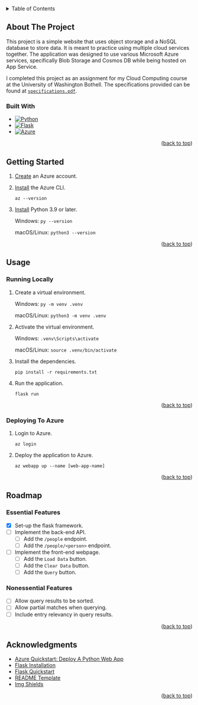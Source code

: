<!-- Simplified version of https://github.com/othneildrew/Best-README-Template -->

<!-- For "back to top" links -->
<a name="readme-top"></a>



<!-- TABLE OF CONTENTS -->
<details>
  <summary>Table of Contents</summary>
  <ol>
    <li>
      <a href="#about-the-project">About The Project</a>
      <ul>
        <li><a href="#built-with">Built With</a></li>
      </ul>
    </li>
    <li>
      <a href="#getting-started">Getting Started</a>
    </li>
    <li>
      <a href="#usage">Usage</a>
      <ul>
        <li><a href="#running-locally">Running Locally</a></li>
        <li><a href="#deploying-to-azure">Deploying To Azure</a></li>
      </ul>
    </li>
    <li>
      <a href="#roadmap">Roadmap</a>
      <ul>
        <li><a href="#essential-features">Essential Features</a></li>
        <li><a href="#nonessential-features">Nonessential Features</a></li>
      </ul>
    </li>
    <li>
      <a href="#acknowledgments">Acknowledgments</a>
    </li>
  </ol>
</details>



<!-- ABOUT THE PROJECT -->
## About The Project

This project is a simple website that uses object storage and a NoSQL database to store data.
It is meant to practice using multiple cloud services together.
The application was designed to use various Microsoft Azure services,
specifically Blob Storage and Cosmos DB while being hosted on App Service.

I completed this project as an assignment for my Cloud Computing course at the University of Washington Bothell.
The specifications provided can be found at [`specifications.pdf`](specifications.pdf).

### Built With

* [![Python][Python-shield]][Python-url]
* [![Flask][Flask-shield]][Flask-url]
* [![Azure][Azure-shield]][Azure-url]

<p align="right">(<a href="#readme-top">back to top</a>)</p>



<!-- GETTING STARTED -->
## Getting Started

1. [Create][Azure-account] an Azure account.
2. [Install][Azure-cli] the Azure CLI.
   ```commandline
   az --version
   ```
3. [Install][Python-download] Python 3.9 or later.

   Windows: `py --version`

   macOS/Linux: `python3 --version`

<p align="right">(<a href="#readme-top">back to top</a>)</p>



<!-- USAGE -->
## Usage

### Running Locally

1. Create a virtual environment.

   Windows: `py -m venv .venv`

   macOS/Linux: `python3 -m venv .venv`

2. Activate the virtual environment.

   Windows: `.venv\Scripts\activate`

   macOS/Linux: `source .venv/bin/activate`

3. Install the dependencies.
   ```commandline
   pip install -r requirements.txt
   ```

4. Run the application.
   ```commandline
   flask run
   ```

<p align="right">(<a href="#readme-top">back to top</a>)</p>

### Deploying To Azure

1. Login to Azure.
   ```commandline
   az login
   ```

2. Deploy the application to Azure.
   ```commandline
   az webapp up --name [web-app-name]
   ```

<p align="right">(<a href="#readme-top">back to top</a>)</p>



<!-- ROADMAP -->
## Roadmap

### Essential Features

- [X] Set-up the flask framework.
- [ ] Implement the back-end API.
  - [ ] Add the `/people` endpoint.
  - [ ] Add the `/people/<person>` endpoint.
- [ ] Implement the front-end webpage.
  - [ ] Add the `Load Data` button.
  - [ ] Add the `Clear Data` button.
  - [ ] Add the `Query` button.

### Nonessential Features

- [ ] Allow query results to be sorted.
- [ ] Allow partial matches when querying.
- [ ] Include entry relevancy in query results.

<p align="right">(<a href="#readme-top">back to top</a>)</p>



<!-- ACKNOWLEDGMENTS -->
## Acknowledgments

* [Azure Quickstart: Deploy A Python Web App][Azure-python-quickstart]
* [Flask Installation][Flask-installation]
* [Flask Quickstart][Flask-quickstart]
* [README Template](https://github.com/othneildrew/Best-README-Template)
* [Img Shields](https://shields.io)

<p align="right">(<a href="#readme-top">back to top</a>)</p>



<!-- External Links -->
[Azure-account]:           https://azure.microsoft.com/en-us/free
[Azure-cli]:               https://learn.microsoft.com/en-us/cli/azure/install-azure-cli
[Azure-python-quickstart]: https://learn.microsoft.com/en-us/azure/app-service/quickstart-python
[Flask-installation]:      https://flask.palletsprojects.com/en/3.0.x/installation/
[Flask-quickstart]:        https://flask.palletsprojects.com/en/3.0.x/quickstart/
[Python-download]:         https://www.python.org/downloads/

<!-- Shields and URLs for "Built With" -->
[Azure-shield]:  https://img.shields.io/badge/Azure-0078D4?style=for-the-badge&logo=microsoftazure&logoColor=white
[Azure-url]:     https://azure.microsoft.com/en-us
[Flask-shield]:  https://img.shields.io/badge/Flask-3baac3?style=for-the-badge&logo=flask&logoColor=white
[Flask-url]:     https://flask.palletsprojects.com/en/3.0.x/
[Python-shield]: https://img.shields.io/badge/Python-3776AB?style=for-the-badge&logo=python&logoColor=white
[Python-url]:    https://www.python.org/
